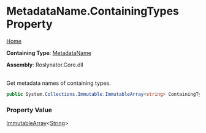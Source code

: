 # MetadataName\.ContainingTypes Property

[Home](../../../README.md)

**Containing Type**: [MetadataName](../README.md)

**Assembly**: Roslynator\.Core\.dll

\
Get metadata names of containing types\.

```csharp
public System.Collections.Immutable.ImmutableArray<string> ContainingTypes { get; }
```

### Property Value

[ImmutableArray](https://docs.microsoft.com/en-us/dotnet/api/system.collections.immutable.immutablearray-1)\<[String](https://docs.microsoft.com/en-us/dotnet/api/system.string)>

